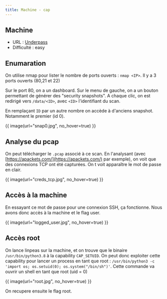 ```yaml
---
title: Machine - cap
---
```


## Machine
+ URL : [Underpass](https://app.hackthebox.com/machines/cap)
+ Difficulté : easy

## Enumaration
On utilise nmap pour lister le nombre de ports ouverts : `nmap <IP>`. Il y a 3 ports ouverts (80,21 et 22)

Sur le port 80, on a un dashboard. Sur le menu de gauche, on a un bouton permettant de générer des "security snapshots". A chaque clic, on est redirigé vers `/data/<ID>`, avec `<ID>` l'identifiant du scan.

En remplaçant `ID` par un autre nombre on accède à d'anciens snapshot. Notamment le premier (id 0).

{{ image(url="snap0.jpg", no_hover=true) }}

## Analyse du pcap

On peut télécharger le `.pcap` associé à ce scan. En l'analysant (avec [https://apackets.com/](https://apackets.com/) par exemple), on voit que des connexions TCP ont été capturées. On t voit apparaître le mot de passe en clair.

{{ image(url="creds_tcp.jpg", no_hover=true) }}


## Accès à la machine

En essayant ce mot de passe pour une connexion SSH, ça fonctionne. Nous avons donc accès à la machine et le flag user.

{{ image(url="logged_user.jpg", no_hover=true) }}

## Accès root

On lance linpeas sur la machine, et on trouve que le binaire `/usr/bin/python3.8` à la capability `CAP_SETUID`. On peut donc exploiter cette capability pour lancer un process en tant que root : `/usr/bin/python3 -c 'import os; os.setuid(0); os.system("/bin/sh")'`. Cette commande va ouvrir un shell en tant que root (uid = 0)

{{ image(url="root.jpg", no_hover=true) }}

On recupere ensuite le flag root.
